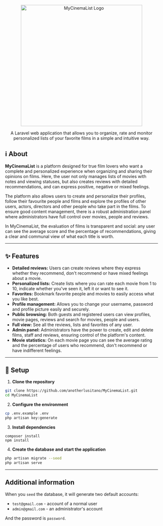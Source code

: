 <p align="center"><img src="https://github.com/user-attachments/assets/2768e6b5-7cc2-47cf-aea5-5441e5c26432" width="400" alt="MyCinemaList Logo"></p>

<p align="center">
 A Laravel web application that allows you to organize, rate and monitor personalized lists of your favorite films in a simple and intuitive way.
</p>

## ℹ️ About

**MyCinemaList** is a platform designed for true film lovers who want a complete and personalized experience when organizing and sharing their opinions on films. Here, the user not only manages lists of movies with notes and viewing statuses, but also creates reviews with detailed recommendations, and can express positive, negative or mixed feelings.

The platform also allows users to create and personalize their profiles, follow their favourite people and films and explore the profiles of other users, actors, directors and other people who take part in the films. To ensure good content management, there is a robust administration panel where administrators have full control over movies, people and reviews.

In MyCinemaList, the evaluation of films is transparent and social: any user can see the average score and the percentage of recommendations, giving a clear and communal view of what each title is worth.

---

## ✨ Features

- **Detailed reviews:** Users can create reviews where they express whether they recommend, don't recommend or have mixed feelings about a movie.  
- **Personalized lists:** Create lists where you can rate each movie from 1 to 10, indicate whether you've seen it, left it or want to see it.  
- **Favorites:** Bookmark favorite people and movies to easily access what you like best.  
- **Profile management:** Allows you to change your username, password and profile picture easily and securely.  
- **Public browsing:** Both guests and registered users can view profiles, movie pages, reviews and search for movies, people and users.  
- **Full view:** See all the reviews, lists and favorites of any user.  
- **Admin panel:** Administrators have the power to create, edit and delete films, staff and reviews, ensuring control of the platform's content.  
- **Movie statistics:** On each movie page you can see the average rating and the percentage of users who recommend, don't recommend or have indifferent feelings.

---

## 🚀 Setup

1. **Clone the repository**

```bash
git clone https://github.com/anotherlusitano/MyCinemaList.git
cd MyCinemaList
```

2. **Configure the environment**

```bash
cp .env.example .env
php artisan key:generate
```

3. **Install dependencies**

```
composer install
npm install
```

4. **Create the database and start the application**

```bash
php artisan migrate --seed
php artisan serve
```

---

## Additional information

When you `seed` the database, it will generate two default accounts:
- `test@gmail.com` - account of a normal user
- `admin@gmail.com` - an administrator's account

And the password is `password`.
